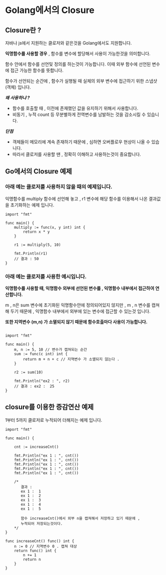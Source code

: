 # Golang에서의 Closure
## Closure란 ?
자바나 js에서 지원하는 클로저와 같은것을 Golang에서도 지원합니다.

**익명함수를 사용할 경우** , 함수를 변수에 할당해서 사용이 가능한것을 의미합니다.

함수 안에서 함수를 선언및 정의를 하는것이 가능합니다.
이때 외부 함수에 선언된 변수에 접근 가능한 함수를 뜻합니다.

함수가 선언되는 순간에 , 함수가 실행될 때 실체의 외부 변수에 접근하기 위한 스냅샷(객체) 입니다.

***왜 사용하냐 ?***
- 함수를 호출할 때 , 이전에 존재했던 값을 유지하기 위해서 사용합니다.
- 비동기 , 누적 count 등 무분별하게 전역변수를 남발하는 것을 감소시킬 수 있습니다.

***단점***
- 객체들이 메모리에 계속 존재하기 때문에 , 심하면 오버플로우 현상이 나올 수 있습니다.
- 따라서 클로저를 사용할 땐 , 정확히 이해하고 사용하는것이 중요합니다.

## Go에서의 Closure 예제
### 아래 예는 **클로저를 사용하지 않을 때**의 예제입니다.

익명함수를 multiply 함수에 선언해 놓고 , r1 변수에 해당 함수를 이용해서 나온 결과값을 초기화하는 예제 입니다.
```golang
import "fmt"

func main() {
	multiply := func(x, y int) int {
		return x * y
	}

	r1 := multiply(5, 10)

	fmt.Println(r1)
    // 결과 : 50
}
```

### 아래 예는 **클로저를 사용한 예시**입니다.

**익명함수를 사용할 때, 익명함수 외부에 선언된 변수를 , 익명함수 내부에서 접근하여 연산합니다.**

m , n은 sum 변수에 초기화된 익명함수안에 정의되어있지 않지만 , m , n 변수를 캡쳐해 두기 때문에 , 익명함수 내부에서 외부에 있는 변수에 접근할 수 있는것 입니다.

**또한 지역변수 (m,n) 가 소멸되지 않기 때문에 함수호출마다 사용이 가능합니다.**
```golang

import "fmt"

func main() {
	m, n := 5, 10 // 변수가 캡쳐되는 순간
	sum := func(c int) int {
		return m + n + c // 지역변수 가 소멸되지 않는다 .
	}

	r2 := sum(10)

	fmt.Println("ex2 : ", r2)
	// 결과 : ex2 :  25
}
```

## closure를 이용한 증감연산 예제
1부터 5까지 클로저로 누적되어 더해지는 예제 입니다.
```golang
import "fmt"

func main() {

	cnt := increaseCnt()

	fmt.Println("ex 1 : ", cnt())
	fmt.Println("ex 1 : ", cnt())
	fmt.Println("ex 1 : ", cnt())
	fmt.Println("ex 1 : ", cnt())
	fmt.Println("ex 1 : ", cnt())

	/*
	   결과 :
	   ex 1 :  1
	   ex 1 :  2
	   ex 1 :  3
	   ex 1 :  4
	   ex 1 :  5

	   함수 increaseCnt()에서 외부 n을 캡쳐해서 저장하고 있기 때문에 ,
	   누적되어 저장되는것이다.
	*/
}

func increaseCnt() func() int {
	n := 0 // 지역변수 0 . 캡쳐 대상
	return func() int {
		n += 1
		return n
	}
}

```